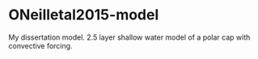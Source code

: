 # ONeilletal2015-model
My dissertation model. 2.5 layer shallow water model of a polar cap with convective forcing.
